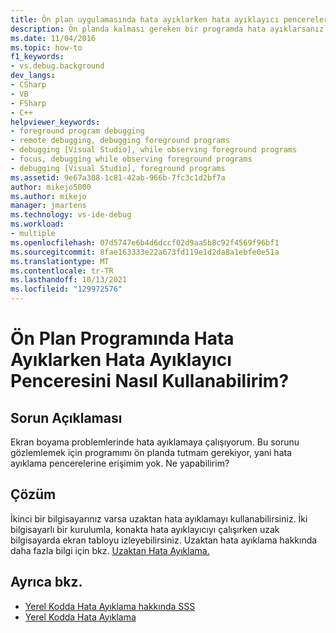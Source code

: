 ```yaml
---
title: Ön plan uygulamasında hata ayıklarken hata ayıklayıcı pencerelerini | Microsoft Docs
description: Ön planda kalması gereken bir programda hata ayıklarsanız, bunu arka plana koymaktan kaçınmak için uzaktan hata ayıklamayı kullanın.
ms.date: 11/04/2016
ms.topic: how-to
f1_keywords:
- vs.debug.background
dev_langs:
- CSharp
- VB
- FSharp
- C++
helpviewer_keywords:
- foreground program debugging
- remote debugging, debugging foreground programs
- debugging [Visual Studio], while observing foreground programs
- focus, debugging while observing foreground programs
- debugging [Visual Studio], foreground programs
ms.assetid: 9e67a308-1c81-42ab-966b-7fc3c1d2bf7a
author: mikejo5000
ms.author: mikejo
manager: jmartens
ms.technology: vs-ide-debug
ms.workload:
- multiple
ms.openlocfilehash: 07d5747e6b4d6dccf02d9aa5b8c92f4569f96bf1
ms.sourcegitcommit: 8fae163333e22a673fd119e1d2da8a1ebfe0e51a
ms.translationtype: MT
ms.contentlocale: tr-TR
ms.lasthandoff: 10/13/2021
ms.locfileid: "129972576"
---
```

# <a name="how-can-i-use-debugger-windows-while-debugging-a-foreground-program"></a>Ön Plan Programında Hata Ayıklarken Hata Ayıklayıcı Penceresini Nasıl Kullanabilirim?
## <a name="problem-description"></a>Sorun Açıklaması
 Ekran boyama problemlerinde hata ayıklamaya çalışıyorum. Bu sorunu gözlemlemek için programımı ön planda tutmam gerekiyor, yani hata ayıklama pencerelerine erişimim yok. Ne yapabilirim?

## <a name="solution"></a>Çözüm
 İkinci bir bilgisayarınız varsa uzaktan hata ayıklamayı kullanabilirsiniz. İki bilgisayarlı bir kurulumla, konakta hata ayıklayıcıyı çalışırken uzak bilgisayarda ekran tabloyu izleyebilirsiniz. Uzaktan hata ayıklama hakkında daha fazla bilgi için bkz. [Uzaktan Hata Ayıklama.](../debugger/remote-debugging.md)

## <a name="see-also"></a>Ayrıca bkz.
- [Yerel Kodda Hata Ayıklama hakkında SSS](../debugger/debugging-native-code-faqs.md)
- [Yerel Kodda Hata Ayıklama](../debugger/debugging-native-code.md)
